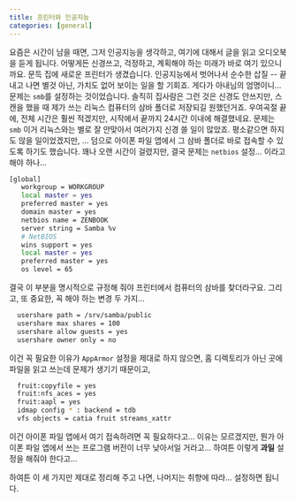 ```yaml
---
title: 프린터와 인공지능
categories: [general]
---
```


요즘은 시간이 남을 때면, 그저 인공지능을 생각하고, 여기에 대해서 글을 읽고 오디오북을 듣게 됩니다. 어떻게든 신경쓰고, 걱정하고, 계획해야 하는 미래가 바로 여기 있으니까요. 문득 집에 새로운 프린터가 생겼습니다. 인공지능에서 벗어나서 순수한 삽질 -- 끝내고 나면 별것 아닌, 가치도 없어 보이는 일을 할 기회죠. 게다가 아내님의 엄명이니... 문제는 `smb`를 설정하는 것이었습니다. 솔직히 집사람은 그런 것은 신경도 안쓰지만, 스캔을 했을 때 제가 쓰는 리눅스 컴퓨터의 삼바 폴더로 저장되길 원했던거죠. 우여곡절 끝에, 전체 시간은 훨씬 적겠지만, 시작에서 끝까지 24시간 이내에 해결했네요. 문제는 `smb` 이거 리눅스와는 별로 잘 안맞아서 여러가지 신경 쓸 일이 많았죠. 평소같으면 하지도 않을 일이었겠지만, ... 덤으로 아이폰 파일 앱에서 그 삼바 폴더로 바로 접속할 수 있도록 하기도 했습니다. 꽤나 오랜 시간이 걸렸지만, 결국 문제는 `netbios` 설정... 이라고 해야 하나...

~~~bash
[global]
   workgroup = WORKGROUP
   local master = yes
   preferred master = yes
   domain master = yes
   netbios name = ZENBOOK
   server string = Samba %v
   # NetBIOS
   wins support = yes
   local master = yes
   preferred master = yes
   os level = 65
~~~

결국 이 부분을 명시적으로 규정해 줘야 프린터에서 컴퓨터의 삼바를 찾더라구요. 그리고, 또 중요한, 꼭 해야 하는 변경 두 가지...

~~~bash
  usershare path = /srv/samba/public
  usershare max shares = 100
  usershare allow guests = yes
  usershare owner only = no
~~~

이건 꼭 필요한 이유가 `AppArmor` 설정을 제대로 하지 않으면, 홈 디렉토리가 아닌 곳에 파일을 읽고 쓰는데 문제가 생기기 때문이고,

~~~bash
  fruit:copyfile = yes
  fruit:nfs_aces = yes
  fruit:aapl = yes
  idmap config * : backend = tdb
  vfs objects = catia fruit streams_xattr
~~~

이건 아이폰 파일 앱에서 여기 접속하려면 꼭 필요하다고... 이유는 모르겠지만, 뭔가 아이폰 파일 앱에서 쓰는 프로그램 버전이 너무 낮아서일 거라고... 하여튼 이렇게 **과일** 설정을 해줘야 한다고...

하여튼 이 세 가지만 제대로 정리해 주고 나면, 나머지는 취향에 따라... 설정하면 됩니다.